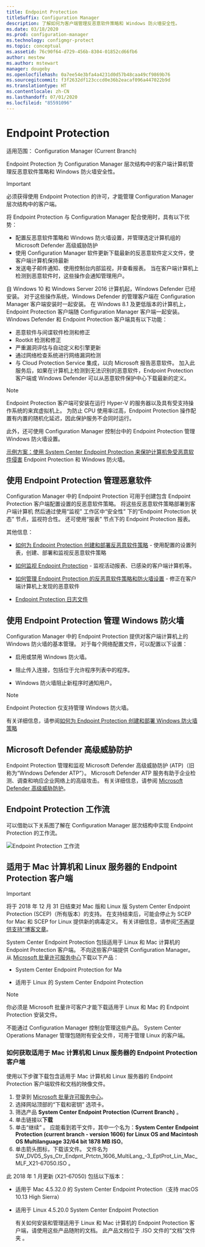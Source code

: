 ```yaml
---
title: Endpoint Protection
titleSuffix: Configuration Manager
description: 了解如何为客户端管理反恶意软件策略和 Windows 防火墙安全性。
ms.date: 03/18/2020
ms.prod: configuration-manager
ms.technology: configmgr-protect
ms.topic: conceptual
ms.assetid: 76c90f64-d729-456b-8304-01852cd66fb6
author: mestew
ms.author: mstewart
manager: dougeby
ms.openlocfilehash: 0a7ee54e3bfa4a4231d0d57b48caa49cf9869b76
ms.sourcegitcommit: f3f2632df123cccd0e36b2eacaf096a447022b9d
ms.translationtype: HT
ms.contentlocale: zh-CN
ms.lasthandoff: 07/01/2020
ms.locfileid: "85591096"
---
```

# <a name="endpoint-protection"></a>Endpoint Protection

适用范围：  Configuration Manager (Current Branch)

Endpoint Protection 为 Configuration Manager 层次结构中的客户端计算机管理反恶意软件策略和 Windows 防火墙安全性。  

> [!IMPORTANT]  
>  必须获得使用 Endpoint Protection 的许可，才能管理 Configuration Manager 层次结构中的客户端。  

 将 Endpoint Protection 与 Configuration Manager 配合使用时，具有以下优势：  

-   配置反恶意软件策略和 Windows 防火墙设置，并管理选定计算机组的 Microsoft Defender 高级威胁防护  
-   使用 Configuration Manager 软件更新下载最新的反恶意软件定义文件，使客户端计算机保持最新  
-   发送电子邮件通知、使用控制台内部监视，并查看报表。 当在客户端计算机上检测到恶意软件时，这些操作会通知管理用户。  

自 Windows 10 和 Windows Server 2016 计算机起，Windows Defender 已经安装。 对于这些操作系统，Windows Defender 的管理客户端在 Configuration Manager 客户端安装时一起安装。 在 Windows 8.1 及更低版本的计算机上，Endpoint Protection 客户端随 Configuration Manager 客户端一起安装。 Windows Defender 和 Endpoint Protection 客户端具有以下功能：  

-   恶意软件与间谍软件检测和修正  
-   Rootkit 检测和修正  
-   严重漏洞评估与自动定义和引擎更新  
-   通过网络检查系统进行网络漏洞检测  
-   与 Cloud Protection Service 集成，以向 Microsoft 报告恶意软件。 加入此服务后，如果在计算机上检测到无法识别的恶意软件，Endpoint Protection 客户端或 Windows Defender 可以从恶意软件保护中心下载最新的定义。  

> [!NOTE]  
>  Endpoint Protection 客户端可安装在运行 Hyper-V 的服务器以及具有受支持操作系统的来宾虚拟机上。 为防止 CPU 使用率过高，Endpoint Protection 操作配置有内置的随机化延迟，因此保护服务不会同时运行。  

 此外，还可使用 Configuration Manager 控制台中的 Endpoint Protection 管理 Windows 防火墙设置。  

 [示例方案：使用 System Center Endpoint Protection 来保护计算机免受恶意软件侵害](scenarios-endpoint-protection.md) Endpoint Protection 和 Windows 防火墙。  


## <a name="managing-malware-with-endpoint-protection"></a>使用 Endpoint Protection 管理恶意软件  
 Configuration Manager 中的 Endpoint Protection 可用于创建包含 Endpoint Protection 客户端配置设置的反恶意软件策略。 将这些反恶意软件策略部署到客户端计算机 然后通过使用“监视”  工作区中“安全性”  下的“Endpoint Protection 状态”  节点，监视符合性。 还可使用“报表”  节点下的 Endpoint Protection 报表。  

 其他信息：  

-   [如何为 Endpoint Protection 创建和部署反恶意软件策略](endpoint-antimalware-policies.md) - 使用配置的设置列表，创建、部署和监视反恶意软件策略  

-   [如何监视 Endpoint Protection](monitor-endpoint-protection.md) - 监视活动报表、已感染的客户端计算机等。  

-   [如何管理 Endpoint Protection 的反恶意软件策略和防火墙设置](endpoint-antimalware-firewall.md) - 修正在客户端计算机上发现的恶意软件  

-   [Endpoint Protection 日志文件](../../core/plan-design/hierarchy/log-files.md#BKMK_EPLog)  


## <a name="managing-windows-firewall-with-endpoint-protection"></a>使用 Endpoint Protection 管理 Windows 防火墙  
 Configuration Manager 中的 Endpoint Protection 提供对客户端计算机上的 Windows 防火墙的基本管理。 对于每个网络配置文件，可以配置以下设置：  

-   启用或禁用 Windows 防火墙。  

-   阻止传入连接，包括位于允许程序列表中的程序。  

-   Windows 防火墙阻止新程序时通知用户。  

> [!NOTE]  
>  Endpoint Protection 仅支持管理 Windows 防火墙。  


 有关详细信息，请参阅[如何为 Endpoint Protection 创建和部署 Windows 防火墙策略](create-windows-firewall-policies.md)  


## <a name="microsoft-defender-advanced-threat-protection"></a>Microsoft Defender 高级威胁防护

Endpoint Protection 管理和监视 Microsoft Defender 高级威胁防护 (ATP)（旧称为“Windows Defender ATP”）。 Microsoft Defender ATP 服务有助于企业检测、调查和响应企业网络上的高级攻击。 有关详细信息，请参阅 [Microsoft Defender 高级威胁防护](defender-advanced-threat-protection.md)。

## <a name="endpoint-protection-workflow"></a>Endpoint Protection 工作流  
 可以借助以下关系图了解在 Configuration Manager 层次结构中实现 Endpoint Protection 的工作流。  

 ![Endpoint Protection 工作流](../media/Endpoint-Protection-Workflow.gif)  



## <a name="endpoint-protection-client-for-mac-computers-and-linux-servers"></a>适用于 Mac 计算机和 Linux 服务器的 Endpoint Protection 客户端  

> [!Important]  
> 将于 2018 年 12 月 31 日结束对 Mac 版和 Linux 版 System Center Endpoint Protection (SCEP)（所有版本）的支持。 在支持结束后，可能会停止为 SCEP for Mac 和 SCEP for Linux 提供新的病毒定义。 有关详细信息，请参阅[“不再提供支持”博客文章](https://techcommunity.microsoft.com/t5/configuration-manager-blog/end-of-support-for-scep-for-mac-and-scep-for-linux-on-december/ba-p/286257)。  

 System Center Endpoint Protection 包括适用于 Linux 和 Mac 计算机的 Endpoint Protection 客户端。 不向这些客户端提供 Configuration Manager。 从 [Microsoft 批量许可服务中心](https://www.microsoft.com/licensing/servicecenter/default.aspx)下载以下产品：  

-   System Center Endpoint Protection for Ma  

-   适用于 Linux 的 System Center Endpoint Protection  


> [!Note]  
>  你必须是 Microsoft 批量许可客户才能下载适用于 Linux 和 Mac 的 Endpoint Protection 安装文件。  

 不能通过 Configuration Manager 控制台管理这些产品。 System Center Operations Manager 管理包随附有安全文件，可用于管理 Linux 的客户端。  

### <a name="how-to-get-the-endpoint-protection-client-for-mac-computers-and-linux-servers"></a>如何获取适用于 Mac 计算机和 Linux 服务器的 Endpoint Protection 客户端

使用以下步骤下载包含适用于 Mac 计算机和 Linux 服务器的 Endpoint Protection 客户端软件和文档的映像文件。
1. 登录到 [Microsoft 批量许可服务中心](https://www.microsoft.com/licensing/servicecenter/default.aspx)。
2. 选择网站顶部的“下载和密钥”  选项卡。
3. 筛选产品 **System Center Endpoint Protection (Current Branch)** 。
4. 单击链接以**下载**
5. 单击“继续”  。 应能看到若干文件，其中一个名为：**System Center Endpoint Protection (current branch - version 1606) for Linux OS and Macintosh OS Multilanguage 32/64 bit 1878 MB ISO**。
6. 单击箭头图标，下载该文件。 文件名为 SW_DVD5_Sys_Ctr_Endpnt_Prtctn_1606_MultiLang_-3_EptProt_Lin_Mac_MLF_X21-67050.ISO  。

此 2018 年 1 月更新 (X21-67050) 包括以下版本：

- 适用于 Mac 4.5.32.0 的 System Center Endpoint Protection（支持 macOS 10.13 High Sierra）
- 适用于 Linux 4.5.20.0 System Center Endpoint Protection 

  有关如何安装和管理适用于 Linux 和 Mac 计算机的 Endpoint Protection 客户端，请使用这些产品随附的文档。 此产品文档位于 .ISO 文件的“文档”文件夹  。
